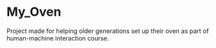 # My_Oven

Project made for helping older generations set up their oven as part of human-machine interaction course.


